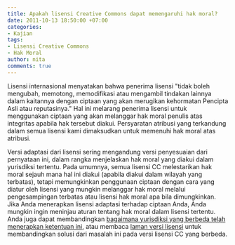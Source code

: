```yaml
---
title: Apakah lisensi Creative Commons dapat memengaruhi hak moral?
date: 2011-10-13 18:50:00 +07:00
categories:
- Kajian
tags:
- Lisensi Creative Commons
- Hak Moral
author: nita
comments: true
---
```


Lisensi internasional menyatakan bahwa penerima lisensi "tidak boleh mengubah, memotong, memodifikasi atau mengambil tindakan lainnya dalam kaitannya dengan ciptaan yang akan merugikan kehormatan Pencipta Asli atau reputasinya." Hal ini melarang penerima lisensi untuk menggunakan ciptaan yang akan melanggar hak moral penulis atas integritas apabila hak tersebut diakui. Persyaratan atribusi yang terkandung dalam semua lisensi kami dimaksudkan untuk memenuhi hak moral atas atribusi.

Versi adaptasi dari lisensi sering mengandung versi penyesuaian dari pernyataan ini, dalam rangka menjelaskan hak moral yang diakui dalam yurisdiksi tertentu. Pada umumnya, semua lisensi CC melestarikan hak moral sejauh mana hal ini diakui (apabila diakui dalam wilayah yang terbatas), tetapi memungkinkan penggunaan ciptaan dengan cara yang diatur oleh lisensi yang mungkin melanggar hak moral melalui pengesampingan terbatas atau lisensi hak moral apa bila dimungkinkan. Jika Anda menerapkan lisensi adaptasi terhadap ciptaan Anda, Anda mungkin ingin meninjau aturan tentang hak moral dalam lisensi tertentu. Anda juga dapat membandingkan [bagaimana yurisdiksi yang berbeda telah menerapkan ketentuan ini](http://wiki.creativecommons.org/Jurisdiction_Database), atau membaca [laman versi lisensi](http://creativecommons.or.id/faq/#Apakah_lisensi_Creative_Commons_dapat_memengaruhi_hak_moral_saya.3F) untuk membandingkan solusi dari masalah ini pada versi lisensi CC yang berbeda.
